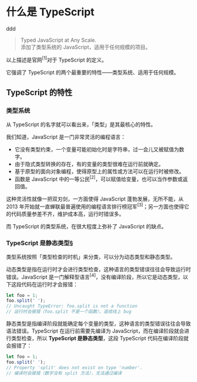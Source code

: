 # 什么是 TypeScript

ddd

> Typed JavaScript at Any Scale.  
> 添加了类型系统的 JavaScript，适用于任何规模的项目。

以上描述是官网<sup>[1]</sup>对于 TypeScript 的定义。

它强调了 TypeScript 的两个最重要的特性——类型系统、适用于任何规模。

## TypeScript 的特性

### 类型系统

从 TypeScript 的名字就可以看出来，「类型」是其最核心的特性。

我们知道，JavaScript 是一门非常灵活的编程语言：

* 它没有类型约束，一个变量可能初始化时是字符串，过一会儿又被赋值为数字。
* 由于隐式类型转换的存在，有的变量的类型很难在运行前就确定。
* 基于原型的面向对象编程，使得原型上的属性或方法可以在运行时被修改。
* 函数是 JavaScript 中的一等公民<sup>[2]</sup>，可以赋值给变量，也可以当作参数或返回值。

这种灵活性就像一把双刃剑，一方面使得 JavaScript 蓬勃发展，无所不能，从 2013 年开始就一直蝉联最普遍使用的编程语言排行榜冠军<sup>[3]</sup>；另一方面也使得它的代码质量参差不齐，维护成本高，运行时错误多。

而 TypeScript 的类型系统，在很大程度上弥补了 JavaScript 的缺点。

### TypeScript 是静态类型§

类型系统按照「类型检查的时机」来分类，可以分为动态类型和静态类型。

动态类型是指在运行时才会进行类型检查，这种语言的类型错误往往会导致运行时错误。JavaScript 是一门解释型语言<sup>[4]</sup>，没有编译阶段，所以它是动态类型，以下这段代码在运行时才会报错：

```typescript
let foo = 1;
foo.split(' ');
// Uncaught TypeError: foo.split is not a function
// 运行时会报错（foo.split 不是一个函数），造成线上 bug
```

静态类型是指编译阶段就能确定每个变量的类型，这种语言的类型错误往往会导致语法错误。TypeScript 在运行前需要先编译为 JavaScript，而在编译阶段就会进行类型检查，所以 **TypeScript 是静态类型**，这段 TypeScript 代码在编译阶段就会报错了：

```typescript
let foo = 1;
foo.split(' ');
// Property 'split' does not exist on type 'number'.
// 编译时会报错（数字没有 split 方法），无法通过编译
```